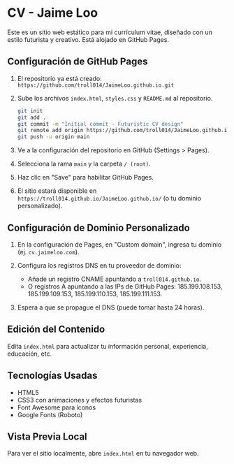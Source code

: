 # CV - Jaime Loo

Este es un sitio web estático para mi currículum vitae, diseñado con un estilo futurista y creativo. Está alojado en GitHub Pages.

## Configuración de GitHub Pages

1. El repositorio ya está creado: `https://github.com/troll014/JaimeLoo.github.io.git`

2. Sube los archivos `index.html`, `styles.css` y `README.md` al repositorio.

   ```bash
   git init
   git add .
   git commit -m "Initial commit - Futuristic CV design"
   git remote add origin https://github.com/troll014/JaimeLoo.github.io.git
   git push -u origin main
   ```

3. Ve a la configuración del repositorio en GitHub (Settings > Pages).

4. Selecciona la rama `main` y la carpeta `/ (root)`.

5. Haz clic en "Save" para habilitar GitHub Pages.

6. El sitio estará disponible en `https://troll014.github.io/JaimeLoo.github.io/` (o tu dominio personalizado).

## Configuración de Dominio Personalizado

1. En la configuración de Pages, en "Custom domain", ingresa tu dominio (ej. `cv.jaimeloo.com`).

2. Configura los registros DNS en tu proveedor de dominio:
   - Añade un registro CNAME apuntando a `troll014.github.io`.
   - O registros A apuntando a las IPs de GitHub Pages: 185.199.108.153, 185.199.109.153, 185.199.110.153, 185.199.111.153.

3. Espera a que se propague el DNS (puede tomar hasta 24 horas).

## Edición del Contenido

Edita `index.html` para actualizar tu información personal, experiencia, educación, etc.

## Tecnologías Usadas

- HTML5
- CSS3 con animaciones y efectos futuristas
- Font Awesome para íconos
- Google Fonts (Roboto)

## Vista Previa Local

Para ver el sitio localmente, abre `index.html` en tu navegador web.
